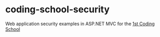 # coding-school-security
Web application security examples in ASP.NET MVC
for the [1st Coding School](http://devs.kariera.gr/codingschool-what-is-it/)
